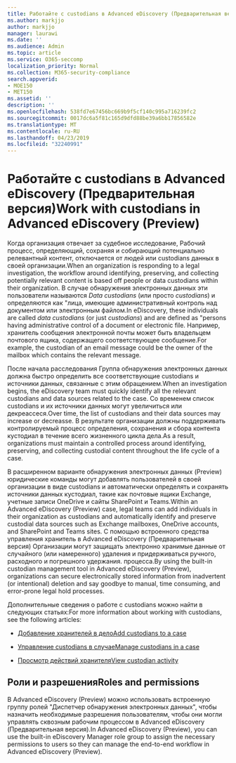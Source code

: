 ```yaml
---
title: Работайте с custodians в Advanced eDiscovery (Предварительная версия)
ms.author: markjjo
author: markjjo
manager: laurawi
ms.date: ''
ms.audience: Admin
ms.topic: article
ms.service: O365-seccomp
localization_priority: Normal
ms.collection: M365-security-compliance
search.appverid:
- MOE150
- MET150
ms.assetid: ''
description: ''
ms.openlocfilehash: 538fd7e67456bc669b9f5cf140c995a716239fc2
ms.sourcegitcommit: 0017dc6a5f81c165d9dfd88be39a6bb17856582e
ms.translationtype: MT
ms.contentlocale: ru-RU
ms.lasthandoff: 04/23/2019
ms.locfileid: "32240991"
---
```

# <a name="work-with-custodians-in-advanced-ediscovery-preview"></a><span data-ttu-id="40505-102">Работайте с custodians в Advanced eDiscovery (Предварительная версия)</span><span class="sxs-lookup"><span data-stu-id="40505-102">Work with custodians in Advanced eDiscovery (Preview)</span></span>

<span data-ttu-id="40505-103">Когда организация отвечает за судебное исследование, Рабочий процесс, определяющий, сохраняя и собирающий потенциально релевантный контент, отключается от людей или custodians данных в своей организации.</span><span class="sxs-lookup"><span data-stu-id="40505-103">When an organization is responding to a legal investigation, the workflow around identifying, preserving, and collecting potentially relevant content is based off people or data custodians within their organization.</span></span> <span data-ttu-id="40505-104">В случае обнаружения электронных данных эти пользователи называются *Data custodians* (или просто *custodians*) и определяются как "лица, имеющие административный контроль над документом или электронным файлом.</span><span class="sxs-lookup"><span data-stu-id="40505-104">In eDiscovery, these individuals are called *data custodians* (or just *custodians*) and are defined as "persons having administrative control of a document or electronic file.</span></span> <span data-ttu-id="40505-105">Например, хранитель сообщения электронной почты может быть владельцем почтового ящика, содержащего соответствующее сообщение.</span><span class="sxs-lookup"><span data-stu-id="40505-105">For example, the custodian of an email message could be the owner of the mailbox which contains the relevant message.</span></span>  

<span data-ttu-id="40505-106">После начала расследования Группа обнаружения электронных данных должна быстро определить все соответствующие custodians и источники данных, связанные с этим обращением.</span><span class="sxs-lookup"><span data-stu-id="40505-106">When an investigation begins, the eDiscovery team must quickly identify all the relevant custodians and data sources related to the case.</span></span> <span data-ttu-id="40505-107">Со временем список custodians и их источники данных могут увеличиться или декреассеся.</span><span class="sxs-lookup"><span data-stu-id="40505-107">Over time, the list of custodians and their data sources may increase or decreasse.</span></span> <span data-ttu-id="40505-108">В результате организации должны поддерживать контролируемый процесс определения, сохранения и сбора контента кустодиал в течение всего жизненного цикла дела.</span><span class="sxs-lookup"><span data-stu-id="40505-108">As a result, organizations must maintain a controlled process around identifying, preserving, and collecting custodial content throughout the life cycle of a case.</span></span>

<span data-ttu-id="40505-109">В расширенном варианте обнаружения электронных данных (Preview) юридические команды могут добавлять пользователей в своей организации в виде custodians и автоматически определять и сохранять источники данных кустодиал, такие как почтовые ящики Exchange, учетные записи OneDrive и сайты SharePoint и Teams.</span><span class="sxs-lookup"><span data-stu-id="40505-109">Within an Advanced eDiscovery (Preview) case, legal teams can add individuals in their organization as custodians and automatically identify and preserve custodial data sources such as Exchange mailboxes, OneDrive accounts, and SharePoint and Teams sites.</span></span> <span data-ttu-id="40505-110">С помощью встроенного средства управления хранитель в Advanced eDiscovery (Предварительная версия) Организации могут защищать электронно хранимые данные от случайного (или намеренного) удаления и придерживаться ручного, расходного и погрешного удержания. процесса.</span><span class="sxs-lookup"><span data-stu-id="40505-110">By using the built-in custodian management tool in Advanced eDiscovery (Preview), organizations can secure electronically stored information from inadvertent (or intentional) deletion and say goodbye to manual, time consuming, and error-prone legal hold processes.</span></span> 

<span data-ttu-id="40505-111">Дополнительные сведения о работе с custodians можно найти в следующих статьях:</span><span class="sxs-lookup"><span data-stu-id="40505-111">For more information about working with custodians, see the following articles:</span></span> 

- [<span data-ttu-id="40505-112">Добавление хранителей в дело</span><span class="sxs-lookup"><span data-stu-id="40505-112">Add custodians to a case</span></span>](add-custodians-to-case.md)

- [<span data-ttu-id="40505-113">Управление custodians в случае</span><span class="sxs-lookup"><span data-stu-id="40505-113">Manage custodians in a case</span></span>](manage-new-custodians.md)

- [<span data-ttu-id="40505-114">Просмотр действий хранителя</span><span class="sxs-lookup"><span data-stu-id="40505-114">View custodian activity</span></span>](view-custodian-activity.md)

## <a name="roles-and-permissions"></a><span data-ttu-id="40505-115">Роли и разрешения</span><span class="sxs-lookup"><span data-stu-id="40505-115">Roles and permissions</span></span>

<span data-ttu-id="40505-116">В Advanced eDiscovery (Preview) можно использовать встроенную группу ролей "Диспетчер обнаружения электронных данных", чтобы назначить необходимые разрешения пользователям, чтобы они могли управлять сквозным рабочим процессом в Advanced eDiscovery (Предварительная версия).</span><span class="sxs-lookup"><span data-stu-id="40505-116">In Advanced eDiscovery (Preview), you can use the built-in eDiscovery Manager role group to assign the necessary permissions to users so they can manage the end-to-end workflow in Advanced eDiscovery (Preview).</span></span>
